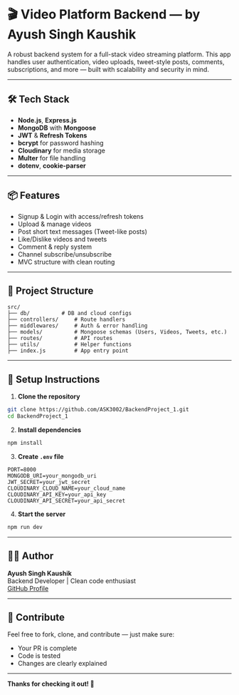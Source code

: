 # 🎬 Video Platform Backend — by Ayush Singh Kaushik

A robust backend system for a full-stack video streaming platform. This app handles user authentication, video uploads, tweet-style posts, comments, subscriptions, and more — built with scalability and security in mind.

---

## 🛠 Tech Stack

- **Node.js**, **Express.js**
- **MongoDB** with **Mongoose**
- **JWT** & **Refresh Tokens**
- **bcrypt** for password hashing
- **Cloudinary** for media storage
- **Multer** for file handling
- **dotenv**, **cookie-parser**

---

## 📦 Features

- Signup & Login with access/refresh tokens  
- Upload & manage videos  
- Post short text messages (Tweet-like posts)  
- Like/Dislike videos and tweets  
- Comment & reply system  
- Channel subscribe/unsubscribe  
- MVC structure with clean routing

---

## 🔧 Project Structure

```
src/
├── db/          # DB and cloud configs
├── controllers/     # Route handlers
├── middlewares/     # Auth & error handling
├── models/          # Mongoose schemas (Users, Videos, Tweets, etc.)
├── routes/          # API routes
├── utils/           # Helper functions
├── index.js         # App entry point
```

---

## 📂 Setup Instructions

1. **Clone the repository**
```bash
git clone https://github.com/ASK3002/BackendProject_1.git
cd BackendProject_1
```

2. **Install dependencies**
```bash
npm install
```

3. **Create `.env` file**
```
PORT=8000
MONGODB_URI=your_mongodb_uri
JWT_SECRET=your_jwt_secret
CLOUDINARY_CLOUD_NAME=your_cloud_name
CLOUDINARY_API_KEY=your_api_key
CLOUDINARY_API_SECRET=your_api_secret
```

4. **Start the server**
```bash
npm run dev
```

---

## 🧑‍💻 Author

**Ayush Singh Kaushik**  
Backend Developer | Clean code enthusiast  
[GitHub Profile](https://github.com/ASK3002)

---

## 🙌 Contribute

Feel free to fork, clone, and contribute — just make sure:

* Your PR is complete  
* Code is tested  
* Changes are clearly explained

---

**Thanks for checking it out! 🚀**
